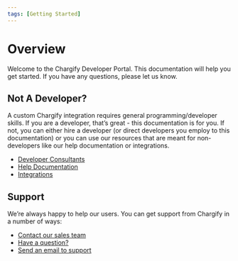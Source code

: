 ```yaml
---
tags: [Getting Started]
---
```


# Overview

Welcome to the Chargify Developer Portal. This documentation will help you get started. If you have any questions, please let us know.

## Not A Developer?

A custom Chargify integration requires general programming/developer skills. If you are a developer, that’s great - this documentation is for you. If not, you can either hire a developer (or direct developers you employ to this documentation) or you can use our resources that are meant for non-developers like our help documentation or integrations.

- [Developer Consultants](https://www.chargify.com/consultants/)
- [Help Documentation](https://help.chargify.com)
- [Integrations](./ecosystem/Ecosystem.md#integrations)


## Support

We’re always happy to help our users. You can get support from Chargify in a number of ways:

- [Contact our sales team](mailto:sales@chargify.com)
- [Have a question?](https://chargify.zendesk.com/hc/en-us/requests/new)
- [Send an email to support](mailto:support@chargify.com)